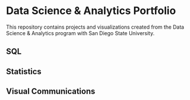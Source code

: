 # Data Science & Analytics Portfolio
This repository contains projects and visualizations created from the Data Science & Analytics program with San Diego State University.

## SQL

## Statistics

## Visual Communications

